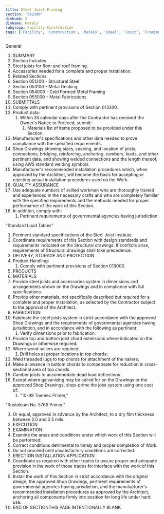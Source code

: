 ```yaml
---
title: Steel Joist Framing
section: '052100'
divNumb: 5
divName: Metals
subgroup: Facility Construction
tags: ['Facility', 'Construction', 'Metals', 'Steel', 'Joist', 'Framing']
---
```



General
   1. SUMMARY
   1. Section Includes
   1. Steel joists for floor and roof framing.
   1. Accessories needed for a complete and proper installation.
   1. Related Sections
   1. Section 051200 - Structural Steel
   1. Section 053100 - Metal Decking
   1. Section 054000 - Cold Formed Metal Framing
   1. Section 055000 - Metal Fabrications
   1. SUBMITTALS
   1. Comply with pertinent provisions of Section 013300.
   1. Product data:
      1. Within 35 calendar days after the Contractor has received the Owner's Notice to Proceed, submit:
            1. Materials list of items proposed to be provided under this Section.
   1. Manufacturer's specifications and other data needed to prove compliance with the specified requirements.
   1. Shop Drawings showing sizes, spacing, and location of joists, connections, bridging, reinforcing, anchoring, cambers, loads, and other pertinent data, and showing welded connections and the length thereof, using AWS standard welding symbols.
   1. Manufacturer's recommended installation procedures which, when approved by the Architect, will become the basis for accepting or rejecting actual installation procedures used on the Work.
   1. QUALITY ASSURANCE
   1. Use adequate numbers of skilled workmen who are thoroughly trained and experienced in the necessary crafts and who are completely familiar with the specified requirements and the methods needed for proper performance of the work of this Section.
   1. In addition, comply with:
      1. Pertinent requirements of governmental agencies having jurisdiction.

"Standard Load Tables"
   1. Pertinent standard specifications of the Steel Joist Institute.
   1. Coordinate requirements of this Section with design standards and requirements indicated on the Structural drawings. If conflicts arise, requirements of Structural drawings shall take precedence.
   1. DELIVERY, STORAGE AND PROTECTION
   1. Product Handling:
      1. Comply with pertinent provisions of Section 016000.
   1. PRODUCTS
   1. MATERIALS
   1. Provide steel joists and accessories system in dimensions and arrangements shown on the Drawings and in compliance with SJI specifications.
   1. Provide other materials, not specifically described but required for a complete and proper installation, as selected by the Contractor subject to the approval of the Architect.
   1. FABRICATION
   1. Fabricate the steel joists system in strict accordance with the approved Shop Drawings and the requirements of governmental agencies having jurisdiction, and in accordance with the following as pertinent:
      1. Verify dimensions prior to fabrication.
   1. Provide top and bottom joist chord extensions where indicated on the Drawings or otherwise required.
   1. Where wood nailers are required:
      1. Drill holes at proper locations in top chords;
   1. Weld threaded lugs to top chords for attachment of the nailers;
   1. Make allowance in bottom chords to compensate for reduction in cross-sectional area of top chords.
   1. Camber joists to accommodate dead load deflections.
   1. Except where galvanizing may be called for on the Drawings or the approved Shop Drawings, shop-prime the joist system using one coat of:
      1. "10-99 Tnemec Primer,"

"Rustoleum No. 5769 Primer,"
   1. Or equal, approved in advance by the Architect, to a dry film thickness between 2.0 and 3.5 mils.
   1. EXECUTION
   1. EXAMINATION
   1. Examine the areas and conditions under which work of this Section will be performed.
   1. Correct conditions detrimental to timely and proper completion of Work.
   1. Do not proceed until unsatisfactory conditions are corrected.
   1. ERECTION INSTALLATION APPLICATION
   1. Coordinate as required with other trades to assure proper and adequate provision in the work of those trades for interface with the work of this Section.
   1. Install the work of this Section in strict accordance with the original design, the approved Shop Drawings, pertinent requirements of governmental agencies having jurisdiction, and the manufacturer's recommended installation procedures as approved by the Architect, anchoring all components firmly into position for long life under hard use.
1. END OF SECTIONTHIS PAGE INTENTIONALLY BLANK

